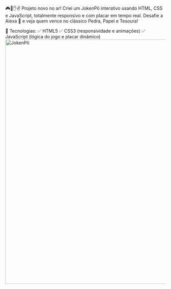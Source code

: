 🎮👊✋✌️ Projeto novo no ar!
Criei um JokenPô interativo usando HTML, CSS e JavaScript, totalmente responsivo e com placar em tempo real.
Desafie a Alexa 🤖 e veja quem vence no clássico Pedra, Papel e Tesoura!

🚀 Tecnologias:
✅ HTML5
✅ CSS3 (responsividade e animações)
✅ JavaScript (lógica do jogo e placar dinâmico)<img width="1025" height="765" alt="JokenPô" src="https://github.com/user-attachments/assets/352b3fe2-1b2f-4b9f-be9d-9d6f71c2c7cf" />
